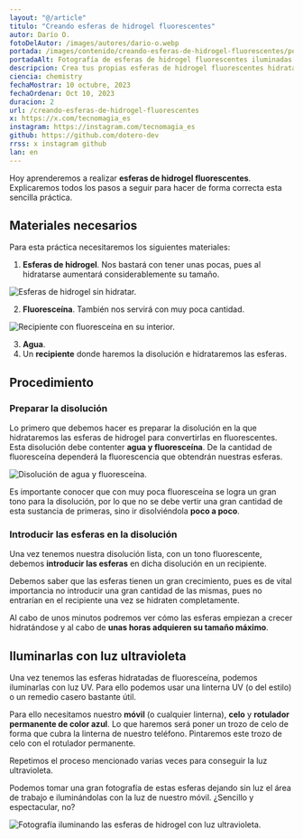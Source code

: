 ```yaml
---
layout: "@/article"
titulo: "Creando esferas de hidrogel fluorescentes"
autor: Darío O.
fotoDelAutor: /images/autores/dario-o.webp
portada: /images/contenido/creando-esferas-de-hidrogel-fluorescentes/portada.webp
portadaAlt: Fotografía de esferas de hidrogel fluorescentes iluminadas con luz ultravioleta.
descripcion: Crea tus propias esferas de hidrogel fluorescentes hidratándolas con una disolución de agua y fluoresceína. Paso a paso.
ciencia: chemistry
fechaMostrar: 10 octubre, 2023
fechaOrdenar: Oct 10, 2023
duracion: 2 
url: /creando-esferas-de-hidrogel-fluorescentes
x: https://x.com/tecnomagia_es
instagram: https://instagram.com/tecnomagia_es
github: https://github.com/dotero-dev
rrss: x instagram github
lan: en
---
```


Hoy aprenderemos a realizar **esferas de hidrogel fluorescentes**. Explicaremos todos los pasos a seguir para hacer de forma correcta esta sencilla práctica.

## Materiales necesarios

Para esta práctica necesitaremos los siguientes materiales:

1. **Esferas de hidrogel**. Nos bastará con tener unas pocas, pues al hidratarse aumentará considerablemente su tamaño.

![Esferas de hidrogel sin hidratar.](/images/contenido/creando-esferas-de-hidrogel-fluorescentes/esferas-de-hidrogel.webp)

2. **Fluoresceína**. También nos servirá con muy poca cantidad.

![Recipiente con fluoresceína en su interior.](/images/contenido/creando-esferas-de-hidrogel-fluorescentes/fluoresceina.webp)

3. **Agua**.
4. Un **recipiente** donde haremos la disolución e hidrataremos las esferas.

## Procedimiento

### Preparar la disolución

Lo primero que debemos hacer es preparar la disolución en la que hidrataremos las esferas de hidrogel para convertirlas en fluorescentes. Esta disolución debe contenter **agua y fluoresceína**. De la cantidad de fluoresceína dependerá la fluorescencia que obtendrán nuestras esferas.

![Disolución de agua y fluoresceína.](/images/contenido/creando-esferas-de-hidrogel-fluorescentes/disolucion.webp)

Es importante conocer que con muy poca fluoresceína se logra un gran tono para la disolución, por lo que no se debe vertir una gran cantidad de esta sustancia de primeras, sino ir disolviéndola **poco a poco**.

### Introducir las esferas en la disolución

Una vez tenemos nuestra disolución lista, con un tono fluorescente, debemos **introducir las esferas** en dicha disolución en un recipiente.

Debemos saber que las esferas tienen un gran crecimiento, pues es de vital importancia no introducir una gran cantidad de las mismas, pues no entrarían en el recipiente una vez se hidraten completamente.

Al cabo de unos minutos podremos ver cómo las esferas empiezan a crecer hidratándose y al cabo de **unas horas adquieren su tamaño máximo**.

## Iluminarlas con luz ultravioleta

Una vez tenemos las esferas hidratadas de fluoresceína, podemos iluminarlas con luz UV. Para ello podemos usar una linterna UV (o del estilo) o un remedio casero bastante útil.

Para ello necesitamos nuestro **móvil** (o cualquier linterna), **celo** y **rotulador permanente de color azul**. Lo que haremos será poner un trozo de celo de forma que cubra la linterna de nuestro teléfono. Pintaremos este trozo de celo con el rotulador permanente.

Repetimos el proceso mencionado varias veces para conseguir la luz ultravioleta.

Podemos tomar una gran fotografía de estas esferas dejando sin luz el área de trabajo e iluminándolas con la luz de nuestro móvil. ¿Sencillo y espectacular, no?

![Fotografía iluminando las esferas de hidrogel con luz ultravioleta.](/images/contenido/creando-esferas-de-hidrogel-fluorescentes/portada.webp)